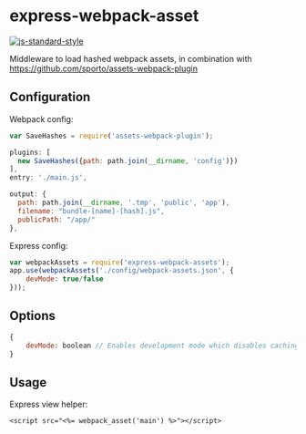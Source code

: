 express-webpack-asset
===============

[![js-standard-style](https://img.shields.io/badge/code%20style-standard-brightgreen.svg?style=flat)](https://github.com/feross/standard)

Middleware to load hashed webpack assets, in combination with https://github.com/sporto/assets-webpack-plugin

## Configuration

Webpack config:

```javascript
var SaveHashes = require('assets-webpack-plugin');

plugins: [
  new SaveHashes({path: path.join(__dirname, 'config')})
],
entry: './main.js',

output: {
  path: path.join(__dirname, '.tmp', 'public', 'app'),
  filename: "bundle-[name]-[hash].js",
  publicPath: "/app/"
},
```

Express config:

```javascript
var webpackAssets = require('express-webpack-assets');
app.use(webpackAssets('./config/webpack-assets.json', {
	devMode: true/false
}));
```

## Options

```javascript
{
	devMode: boolean // Enables development mode which disables caching of the manifest, which is useful when the manifest changes rapidly
}
```


## Usage

Express view helper:

```
<script src="<%= webpack_asset('main') %>"></script>

```


